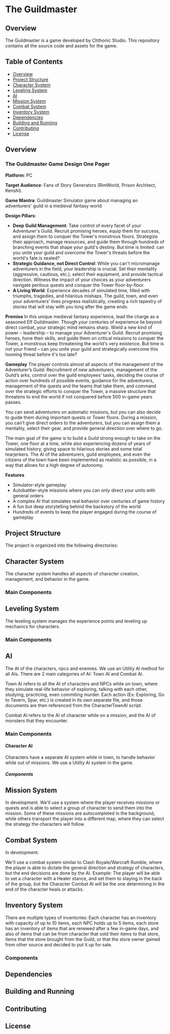 # The Guildmaster

## Overview
The Guildmaster is a game developed by Chthonic Studio. This repository contains all the source code and assets for the game.

## Table of Contents
- [Overview](#overview)
- [Project Structure](#project-structure)
- [Character System](#character-system)
- [Leveling System](#leveling-system)
- [AI](#ai)
- [Mission System](#mission-system)
- [Combat System](#combat-system)
- [Inventory System](#inventory-system)
- [Dependencies](#dependencies)
- [Building and Running](#building-and-running)
- [Contributing](#contributing)
- [License](#license)

## Overview

### The Guildmaster Game Design One Pager 

**Platform**: PC

**Target Audience**: Fans of Story Generators (RimWorld, Prison Architect, Kenshi).

**Game Mantra**: Guildmaster Simulator game about managing an adventurers' guild in a medieval fantasy world

**Design Pillars**:
- **Deep Guild Management**: Take control of every facet of your Adventurer's Guild. Recruit promising heroes, equip them for success, and assign them to conquer the Tower's monstrous floors. Strategize their approach, manage resources, and guide them through hundreds of branching events that shape your guild's destiny. But time is limited: can you unite your guild and overcome the Tower's threats before the world's fate is sealed?
- **Strategic Guidance, not Direct Control**: While you can't micromanage adventurers in the field, your leadership is crucial. Set their mentality (aggressive, cautious, etc.), select their equipment, and provide tactical direction. Witness the impact of your choices as your adventurers navigate perilous quests and conquer the Tower floor-by-floor.
- **A Living World**: Experience decades of simulated time, filled with triumphs, tragedies, and hilarious mishaps. The guild, town, and even your adventurers' lives progress realistically, creating a rich tapestry of stories that will stay with you long after the game ends.

**Premise**
In this unique medieval fantasy experience, lead the charge as a seasoned Elf Guildmaster. Though your centuries of experience lie beyond direct combat, your strategic mind remains sharp. Wield a new kind of power – leadership – to manage your Adventurer's Guild. Recruit promising heroes, hone their skills, and guide them on critical missions to conquer the Tower, a monstrous keep threatening the world's very existence. But time is not your friend – can you unite your guild and strategically overcome this looming threat before it's too late?

**Gameplay**
The player controls almost all aspects of the management of the Adventurer’s Guild: Recruitment of new adventurers, management of the Guild’s arks, control over the guild employees’ tasks, deciding the course of action over hundreds of possible events, guidance for the adventurers, management of the quests and the teams that take them, and command over the strategic efforts to conquer the Tower, a massive structure that threatens to end the world if not conquered before 500 in-game years passes. 

You can send adventurers on automatic missions, but you can also decide to guide them during important quests or Tower floors. During a mission, you can’t give direct orders to the adventurers, but you can assign them a mentality, select their gear, and provide general direction over where to go. 

The main goal of the game is to build a Guild strong enough to take on the Tower, one floor at a time, while also experiencing dozens of years of simulated history, giving space to hilarious stories and some total tearjerkers. The AI of the adventurers, guild employees, and even the citizens of the town have been implemented as realistic as possible, in a way that allows for a high degree of autonomy. 

**Features**
- Simulator-style gameplay
- Autobattler-style missions where you can only direct your units with general orders
- A complex AI that simulates real behavior over centuries of game history
- A fun but deep storytelling behind the backstory of the world
- Hundreds of events to keep the player engaged during the course of gameplay


## Project Structure
The project is organized into the following directories:

## Character System
The character system handles all aspects of character creation, management, and behavior in the game.

### Main Components


## Leveling System
The leveling system manages the experience points and leveling up mechanics for characters. 

### Main Components


## AI
The AI of the characters, npcs and enemies. We use an Utility AI method for all AIs. There are 2 main categories of AI: Town AI and Combat AI. 

Town AI refers to all the AI of characters and NPCs while on town, where they simulate real-life behavior of exploring, talking with each other, studying, practicing, even commiting murder. Each action (Ex: Exploring, Go to Tavern, Spar, etc.) is created in its own separate file, and those documents are then referenced from the CharacterTownAI script. 

Combat AI refers to the AI of character while on a mission, and the AI of monsters that they encounter. 

### Main Components


#### Character AI
Characters have a separate AI system while in town, to handle behavior while out of missions. We use a Utility AI system in the game.

##### Components


## Mission System

In development. We'll use a system where the player receives missions or quests and is able to select a group of character to send them into the mission. Some of these missions are autocompleted in the background, while others transport the player into a different map, where they can select the strategy the characters will follow. 

## Combat System
In development. 

We'll use a combat system similar to Clash Royale/Warcraft Rumble, where the player is able to dictate the general direction and strategy of characters, but the end decisions are done by the AI. Example: The player will be able to set a character with a Healer stance, and set them to staying in the back of the group, but the Character Combat AI will be the one determining in the end of the character heals or attacks.

## Inventory System
There are multiple types of inventories: Each character has an inventory with capacity of up to 10 items, each NPC holds up to 5 items, each store has an inventory of items that are renewed after a few in-game days, and also of items that can be from character that sold their items to that store, items that the store brought from the Guild, or that the store owner gained from other source and decided to put it up for sale. 

### Components 


## Dependencies


## Building and Running


## Contributing


## License 
